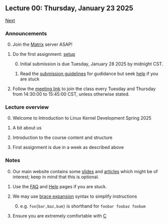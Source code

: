 ## Lecture 00: Thursday, January 23 2025

[Next](/lectures/L01.md)

### Announcements

0. Join the [Matrix](/faq/matrix.md) server ASAP!

0. Do the first assignment: [setup](/assignments/setup.md)

    0. Initial submission is due Tuesday, January 28 2025 by midnight CST.

    0. Read the [submission guidelines](/faq/submitting.md) for gudidance but seek [help](/faq/help.md) if you are stuck

0. Follow the [meeting link](https://meet.underground.software/introductiontolinuxkerneldevelopment) to join the class
every Tuesday and Thursday from 14:30:00 to 15:45:00 CST, unless otherwise stated.

### Lecture overview

0. Welcome to Introduction to Linux Kernel Development Spring 2025

0. A bit about us

0. Introduction to the course content and structure

0. First assignment is due in a week as described above

### Notes

0. Our main website contains some
[slides](https://kdlp.underground.software/slides/index.html)
and
[articles](https://kdlp.underground.software/articles/index.html)
which might be of interest;
keep in mind that this is optional.

0. Use the [FAQ](/faq.md) and [Help](/faq/help.md) pages if you are stuck.

0. We may use [brace expansion](https://www.gnu.org/software/bash/manual/html_node/Brace-Expansion.html) syntax to simplify instructions

    0. e.g. `foo{bar,baz,bum}` is shorthand for `foobar foobaz foobum`

0. Ensure you are extremely comfortable with [C](https://colorcomputerarchive.com/repo/Documents/Books/The%20C%20Programming%20Language%20%28Kernighan%20Ritchie%29.pdf)
